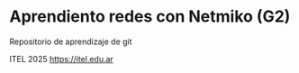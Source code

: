 # Aprendiento redes con Netmiko (G2)
Repositorio de aprendizaje de git

ITEL 2025
https://itel.edu.ar
